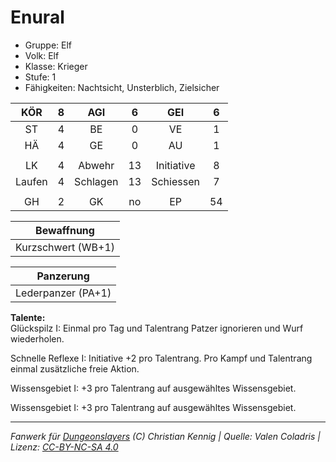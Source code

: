 # Enural  
- Gruppe: Elf  
- Volk: Elf  
- Klasse: Krieger  
- Stufe: 1  
- Fähigkeiten: Nachtsicht, Unsterblich, Zielsicher  


| KÖR | 8 | AGI | 6 | GEI | 6 |
| :-: | :-: | :-: | :-: | :-: | :-: |
| ST | 4 | BE | 0 | VE | 1 |
| HÄ | 4 | GE | 0 | AU | 1 |
|  |
| LK | 4 | Abwehr | 13 | Initiative | 8 |
| Laufen | 4 | Schlagen | 13 | Schiessen | 7 |
|  |
| GH | 2 | GK | no | EP | 54 |

| Bewaffnung |
| --- |
| Kurzschwert (WB+1) |


| Panzerung |
| --- |
| Lederpanzer (PA+1) |


**Talente:**  
Glückspilz I: Einmal pro Tag und Talentrang Patzer ignorieren und Wurf wiederholen.

Schnelle Reflexe I: Initiative +2 pro Talentrang. Pro Kampf und Talentrang einmal zusätzliche freie Aktion.

Wissensgebiet I: +3 pro Talentrang auf ausgewähltes Wissensgebiet.

Wissensgebiet I: +3 pro Talentrang auf ausgewähltes Wissensgebiet.





___
*Fanwerk für [Dungeonslayers](https://www.dungeonslayers.net/) (C) Christian Kennig | Quelle: Valen Coladris | Lizenz: [CC-BY-NC-SA 4.0](https://creativecommons.org/licenses/by-nc-sa/4.0/deed.de)*